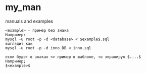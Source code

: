 # my_man
manuals and examples

```
<example> - пример без знака
Например:
mysql -u root -p -d <database> < $example$.sql
выглядит как
mysql -u root -p -d inno_DB < inno.sql
```
```
если будет в знаках <> пример в шаблоне, то экранирую $....$
Например;
$<example>$
```
